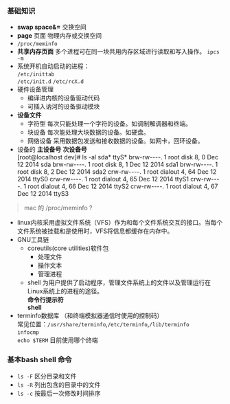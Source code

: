 ### 基础知识
* **swap space&=** 交换空间
* **page** 页面 	物理内存或交换空间
* `/proc/meminfo`
* **共享内存页面**	 多个进程可在同一块共用内存区域进行读取和写入操作。 
`ipcs -m`
* 系统开机自动启动的进程：  
`/etc/inittab`  
`/etc/init.d`	`/etc/rcX.d`  
* 硬件设备管理
  - 编译进内核的设备驱动代码
  - 可插入讷河的设备驱动模块
* **设备文件**
  - 字符型 每次只能处理一个字符的设备。如调制解调器和终端。
  - 块设备 每次能处理大块数据的设备。如硬盘。
  - 网络设备	采用数据包发送和接收数据的设备。如网卡，回环设备。
* 设备的 **主设备号** **次设备号**	  
		[root@localhost dev]# ls -al sda* ttyS*
		brw-rw----. 1 root disk    8,  0 Dec 12  2014 sda
		brw-rw----. 1 root disk    8,  1 Dec 12  2014 sda1
		brw-rw----. 1 root disk    8,  2 Dec 12  2014 sda2
		crw-rw----. 1 root dialout 4, 64 Dec 12  2014 ttyS0
		crw-rw----. 1 root dialout 4, 65 Dec 12  2014 ttyS1
		crw-rw----. 1 root dialout 4, 66 Dec 12  2014 ttyS2
		crw-rw----. 1 root dialout 4, 67 Dec 12  2014 ttyS3
		
> mac 的 /proc/meminfo ?

* linux内核采用虚拟文件系统（VFS）作为和每个文件系统交互的接口。当每个文件系统被挂载和是使用时，VFS将信息都缓存在内存中。
* GNU工具链
	- coreutils(core utilities)软件包
		+ 处理文件
		+ 操作文本
		+ 管理进程
	- shell 为用户提供了启动程序，管理文件系统上的文件以及管理运行在Linux系统上的进程的途径。  
	**命令行提示符**  
	**shell**  
* terminfo数据库 （和终端模拟器通信时使用的控制码）  
常见位置：`/usr/share/terminfo`,`/etc/terminfo`,`/lib/terminfo`  
`infocmp`  
`echo $TERM`	目前使用哪个终端		

### 基本bash shell 命令
* `ls -F` 区分目录和文件
* `ls -R` 列出包含的目录中的文件
* `ls -c` 按最后一次修改时间排序

